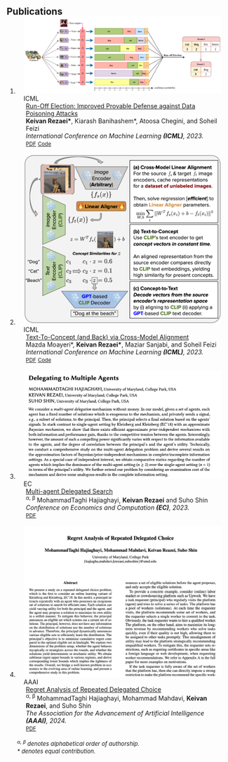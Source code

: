 <h2 id="publications" style="margin: 2px 0px -15px;">Publications</h2>

<div class="publications">
<ol class="bibliography">

<li>
<div class="pub-row">

  <div class="col-sm-3 abbr" style="position: relative;padding-right: 15px;padding-left: 15px;">
    <img src="assets/img/roe/main.jpg" class="teaser img-fluid z-depth-1">
    <abbr class="badge">ICML</abbr>
  </div>

  <div class="col-sm-9" style="position: relative;padding-right: 15px;padding-left: 20px;">
    <div class="title"><a href="https://arxiv.org/abs/2302.02300">
    Run-Off Election: Improved Provable Defense against Data Poisoning Attacks</a></div>
    <div class="author"><strong>Keivan Rezaei*</strong>, Kiarash Banihashem*, Atoosa Chegini, and Soheil Feizi</div>
    <div class="periodical"><em>International Conference on Machine Learning <strong>(ICML)</strong>, 2023.</em></div>
    <div class="links">
      <a href="https://arxiv.org/pdf/2302.02300.pdf" class="btn btn-sm z-depth-0" role="button" target="_blank" style="font-size:12px;">PDF</a>
      <a href="https://github.com/k1rezaei/Run-Off-Election" class="btn btn-sm z-depth-0" role="button" target="_blank" style="font-size:12px;">Code</a>
      <!-- <a href="https://class-il.mpi-inf.mpg.de/mnemonics/" class="btn btn-sm z-depth-0" role="button" target="_blank" style="font-size:12px;">Project Page</a> -->
      <!-- <a href="https://dblp.uni-trier.de/rec/conf/cvpr/LiuSLSS20.html?view=bibtex" class="btn btn-sm z-depth-0" role="button" target="_blank" style="font-size:12px;">BibTex</a> -->
      <!-- <strong><i style="color:#e74d3c">Oral Presentation</i></strong> -->
    </div>
  </div>
</div>
</li>
<br>

<li>
<div class="pub-row">

  <div class="col-sm-3 abbr" style="position: relative;padding-right: 15px;padding-left: 15px;">
    <img src="assets/img/alignment/diagram.png" class="teaser img-fluid z-depth-1">
    <abbr class="badge">ICML</abbr>
  </div>

  <div class="col-sm-9" style="position: relative;padding-right: 15px;padding-left: 20px;">
    <div class="title"><a href="https://arxiv.org/abs/2305.06386">
    Text-To-Concept (and Back) via Cross-Model Alignment</a></div>
    <div class="author">Mazda Moayeri*, <strong>Keivan Rezaei*</strong>, Maziar Sanjabi, and Soheil Feizi</div>
    <div class="periodical"><em>International Conference on Machine Learning <strong>(ICML)</strong>, 2023.</em></div>
    <div class="links">
      <a href="https://arxiv.org/pdf/2305.06386.pdf" class="btn btn-sm z-depth-0" role="button" target="_blank" style="font-size:12px;">PDF</a>
      <a href="https://github.com/k1rezaei/Text-to-concept/tree/main" class="btn btn-sm z-depth-0" role="button" target="_blank" style="font-size:12px;">Code</a>
      <!-- <a href="https://github.com/k1rezaei/Run-Off-Election" class="btn btn-sm z-depth-0" role="button" target="_blank" style="font-size:12px;">Code</a> -->
      <!-- <a href="https://class-il.mpi-inf.mpg.de/mnemonics/" class="btn btn-sm z-depth-0" role="button" target="_blank" style="font-size:12px;">Project Page</a> -->
      <!-- <a href="https://dblp.uni-trier.de/rec/conf/cvpr/LiuSLSS20.html?view=bibtex" class="btn btn-sm z-depth-0" role="button" target="_blank" style="font-size:12px;">BibTex</a> -->
      <!-- <strong><i style="color:#e74d3c">Oral Presentation</i></strong> -->
    </div>
  </div>
</div>
</li>
<br>
<li>
<div class="pub-row">

  <div class="col-sm-3 abbr" style="position: relative;padding-right: 15px;padding-left: 15px;">
    <img src="assets/img/delegation/main.png" class="teaser img-fluid z-depth-1">
    <abbr class="badge">EC</abbr>
  </div>

  <div class="col-sm-9" style="position: relative;padding-right: 15px;padding-left: 20px;">
    <div class="title"><a href="https://arxiv.org/abs/2305.03203">
    Multi-agent Delegated Search</a></div>
    <div class="author">
    <sup>&#945;, &#946;</sup>
    MohammadTaghi Hajiaghayi, <strong>Keivan Rezaei</strong> and Suho Shin</div>
    <div class="periodical"><em>Conference on Economics and Computation <strong>(EC)</strong>, 2023.</em></div>
    <div class="links">
      <a href="https://arxiv.org/pdf/2305.03203.pdf" class="btn btn-sm z-depth-0" role="button" target="_blank" style="font-size:12px;">PDF</a>
      <!-- <a href="https://github.com/k1rezaei/Run-Off-Election" class="btn btn-sm z-depth-0" role="button" target="_blank" style="font-size:12px;">Code</a> -->
      <!-- <a href="https://class-il.mpi-inf.mpg.de/mnemonics/" class="btn btn-sm z-depth-0" role="button" target="_blank" style="font-size:12px;">Project Page</a> -->
      <!-- <a href="https://dblp.uni-trier.de/rec/conf/cvpr/LiuSLSS20.html?view=bibtex" class="btn btn-sm z-depth-0" role="button" target="_blank" style="font-size:12px;">BibTex</a> -->
      <!-- <strong><i style="color:#e74d3c">Oral Presentation</i></strong> -->
    </div>
  </div>
</div>
</li>
<br>
<li>
<div class="pub-row">

  <div class="col-sm-3 abbr" style="position: relative;padding-right: 15px;padding-left: 15px;">
    <img src="assets/img/regret/regret.png" class="teaser img-fluid z-depth-1">
    <abbr class="badge">AAAI</abbr>
  </div>

  <div class="col-sm-9" style="position: relative;padding-right: 15px;padding-left: 20px;">
    <div class="title"><a href="https://arxiv.org/abs/2305.03203">
    Regret Analysis of Repeated Delegated Choice</a></div>
    <div class="author">
    <sup>&#945;, &#946;</sup>
    MohammadTaghi Hajiaghayi, Mohammad Mahdavi, <strong>Keivan Rezaei</strong>, and Suho Shin</div>
    <div class="periodical"><em>The Association for the Advancement of Artificial Intelligence <strong>(AAAI)</strong>, 2024.</em></div>
    <div class="links">
      <a href="https://arxiv.org/abs/2310.04884" class="btn btn-sm z-depth-0" role="button" target="_blank" style="font-size:12px;">PDF</a>
      <!-- <a href="https://github.com/k1rezaei/Run-Off-Election" class="btn btn-sm z-depth-0" role="button" target="_blank" style="font-size:12px;">Code</a> -->
      <!-- <a href="https://class-il.mpi-inf.mpg.de/mnemonics/" class="btn btn-sm z-depth-0" role="button" target="_blank" style="font-size:12px;">Project Page</a> -->
      <!-- <a href="https://dblp.uni-trier.de/rec/conf/cvpr/LiuSLSS20.html?view=bibtex" class="btn btn-sm z-depth-0" role="button" target="_blank" style="font-size:12px;">BibTex</a> -->
      <!-- <strong><i style="color:#e74d3c">Oral Presentation</i></strong> -->
    </div>
  </div>
</div>
</li>
<br>
<font size=2><i>
<sup>&#945;, &#946;</sup> denotes alphabetical order of authorship. <br>
* denotes equal contribution. </i></font>
</ol>
</div>



